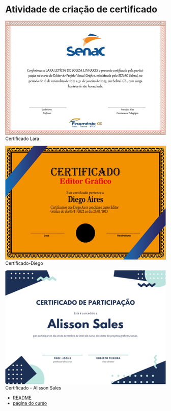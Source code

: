 # Atividade de criação de certificado

![Certificado Lara.jpg](Certificado%20Lara.jpg)
Certificado Lara

![Certificado-Diego.jpg](Certificado-Diego.jpg)
Certificado-Diego

![Certificado - Alisson Sales.jpg](Certificado%20-%20Alisson%20Sales.jpg)
Certificado - Alisson Sales

- [README](README.md)
- [página do curso](https://jocile.com/posts/planejamento-de-editor-grafico/)
